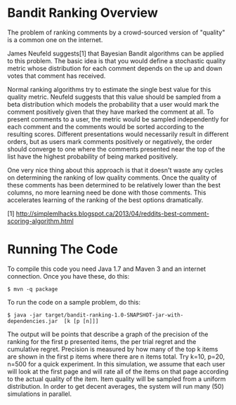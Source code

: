 # Bandit Ranking Overview

The problem of ranking comments by a crowd-sourced version of "quality" is a common one on the internet.

James Neufeld suggests[1] that Bayesian Bandit algorithms can be applied to this problem.
The basic idea is that you would define a stochastic quality metric whose distribution for
each comment depends on the up and down votes that comment has received.

Normal ranking algorithms try to estimate the single best value for this quality metric.
Neufeld suggests that this value should be sampled from a beta distribution which models
the probability that a user would mark the comment positively given that they have marked
the comment at all. To present comments to a user, the metric would be sampled
independently for each comment and the comments would be sorted according to the resulting
scores. Different presentations would necessarily result in different orders, but as users
mark comments positively or negatively, the order should converge to one where the
comments presented near the top of the list have the highest probability of being marked
positively.

One very nice thing about this approach is that it doesn't waste any cycles on determining
the ranking of low quality comments. Once the quality of these comments has been
determined to be relatively lower than the best columns, no more learning need be done
with those comments. This accelerates learning of the ranking of the best options
dramatically.

[1] http://simplemlhacks.blogspot.ca/2013/04/reddits-best-comment-scoring-algorithm.html

# Running The Code

To compile this code you need Java 1.7 and Maven 3 and an internet connection. Once you
have these, do this:

    $ mvn -q package

To run the code on a sample problem, do this:

    $ java -jar target/bandit-ranking-1.0-SNAPSHOT-jar-with-dependencies.jar  [k [p [n]]]

The output will be points that describe a graph of the precision of the ranking for the
first p presented items, the per trial regret and the cumulative regret. Precision is
measured by how many of the top k items are shown in the first p items where there are
n items total. Try k=10, p=20, n=500 for a quick experiment. In this simulation, we
assume that each user will look at the first page and will rate all of the items on that
page according to the actual quality of the item. Item quality will be sampled from a
uniform distribution. In order to get decent averages, the system will run many (50) simulations
in parallel.

